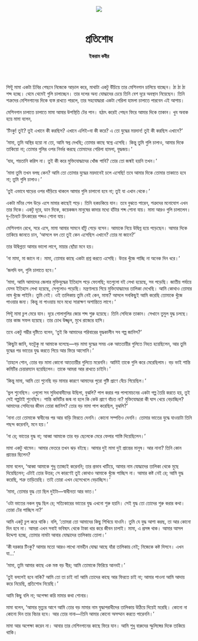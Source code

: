 <div align=center>
<img src=https://images.prothomalo.com/prothomalo-bangla%2F2022-09%2F5c292cc9-fc14-4150-9ac4-6c7601f4aece%2Fimg20220914_13310723.jpg?rect=0%2C0%2C1490%2C782&w=1200&ar=40%3A21&auto=format%2Ccompress&ogImage=true&mode=crop&overlay=&overlay_position=bottom&overlay_width_pct=1 />
<br><br>
<h1>প্রতিশোধ</h1> 
<h4>ইকরাম কবীর</h4>
<br><br>
</div>

পিন্টু মামা একটা ঢিবির পেছনে নিজেকে আড়াল করে, মাথাটা একটু উঁচিয়ে তার মেশিনগান চালিয়ে যাচ্ছেন। ঠা ঠা ঠা শব্দ হচ্ছে। থেমে থেমেই গুলি চালাচ্ছেন। তার দলের অন্য যোদ্ধাদের চেয়ে তিনি বেশ দূরে অবস্থান নিয়েছেন। তিনি শত্রুদের মেশিনগানের দিকে ব্যস্ত রাখতে পারলে, তার সহযোদ্ধারা একটা গেরিলা হামলা চালাতে পারবেন এই আশায়।

মেশিনগান চালাতে চালাতে মামা আমার উপস্থিতি টের পান। হঠাৎ করেই পেছন ফিরে আমার দিকে তাকান। খুব অবাক হয়ে মামা বলেন, 

‘টিংকু! তুই? তুই এখানে কী করছিস? এখানে এলিই–বা কী করে? এ তো যুদ্ধের ময়দান! তুই কী করছিস এখানে?’

‘মামা, তুমি অস্থির হয়ো না তো, আমি স্বপ্ন দেখছি; তোমার কাছে স্বপ্নে এসেছি। কিন্তু তুমি গুলি চালাও, আমার দিকে তাকিয়ো না; তোমার গুলির ওপর নির্ভর করছে তোমাদের গেরিলা হামলা, যুদ্ধজয়।’

‘যাহ, শয়তানি করিস না। তুই কী করে মুক্তিযোদ্ধাদের খোঁজ পাবি? তোর তো জন্মই হয়নি তখন।’

‘মামা তুমি তখন বলছ কেন? আমি তো তোমার যুদ্ধের ময়দানেই চলে এসেছি! তবে আমার দিকে তোমার তাকাতে হবে না; তুমি গুলি চালাও।’

‘তুই এভাবে ঘাড়ের ওপর দাঁড়িয়ে থাকলে আমার গুলি চালানো হবে না; তুই যা এখান থেকে।’

একটা মর্টার শেল উড়ে এসে মামার কাছেই পড়ে। তিনি হকচকিয়ে যান। তবে বুঝতে পারেন, শত্রুদের মনোযোগ এখন তার দিকে। একটু দূরে, ডান দিকে, কয়েকজন মানুষের কাদার মধ্যে হাঁটার শব্দ শোনা যায়। মামা আরও গুলি চালালেন। দু-তিনটে চিৎকারের শব্দও শোনা যায়।

মেশিনগান রেখে, সরে এসে, মামা আমার সামনে হাঁটু গেড়ে বসেন। আমাকে নিয়ে উদ্বিগ্ন হয়ে পড়েছেন। আমার দিকে তাকিয়ে জানতে চান, ‘আসলে বল তো তুই কেন এসেছিস এখানে? তোর মা জানে?’

তার উদ্বিগ্নতা আমার ভালো লাগে, মায়ার ছোঁয়া মনে হয়।

‘না মামা, মা জানে না। মামা, তোমার কাছে একটা প্রশ্ন করতে এসেছি। উত্তর খুঁজে পাচ্ছি না অনেক দিন ধরে।’

‘জলদি বল, গুলি চালাতে হবে।’

‘মামা, আমি আমাদের জেলার মুক্তিযুদ্ধের ইতিহাস পড়ে ফেলেছি; যতগুলো বই লেখা হয়েছে, সব পড়েছি। জাতীয় পর্যায়ে যেসব ইতিহাস লেখা হয়েছে, সেগুলোও পড়েছি। মন্ত্রণালয়ে গিয়ে মুক্তিযোদ্ধাদের তালিকা দেখেছি। আমি কোথাও তোমার নাম খুঁজে পাইনি। তুমি নেই। ওই তালিকায় তুমি নেই কেন, মামা? আসলে সবকিছুই আমি করেছি তোমাকে খুঁজে পাওয়ার জন্য। কিন্তু না পাওয়ায় মনে মধ্যে সারাক্ষণ অশান্তিতে লাগে।’

পিন্টু মামা চুপ মেরে যান। দূরে গোলাগুলির জোর শব্দ শুরু হয়েছে। তিনি সেদিকে তাকান। সেখানে তুমুল যুদ্ধ চলছে। তার কাজ সফল হয়েছে। তার চোখ উজ্জ্বল, মুখে রাজ্যের হাসি।

তবে একটু গম্ভীর দৃষ্টিতে বলেন, ‘তুই কি আমাদের পরিবারের যুদ্ধকালীন সব গল্প জানিস?’

‘কিছুটা জানি, যতটুকু মা আমাকে বলেছে—বড় মামা যুদ্ধের সময় এক আততায়ীর গুলিতে নিহত হয়েছিলেন, আর তুমি যুদ্ধের পর ভাতের যুদ্ধ করতে গিয়ে আর ফিরে আসোনি।’

‘তাহলে শোন, তোর বড় মামা কোনো আততায়ীর গুলিতে মরেননি। আমিই তাকে গুলি করে মেরেছিলাম। বড় ভাই শান্তি কমিটির চেয়ারম্যান হয়েছিলেন। তাকে আমরা আর রাখতে চাইনি।’

‘কিন্তু মামা, আমি তো শুনেছি বড় মামার কারণে আমাদের পুরো গুষ্টি প্রাণে বেঁচে গিয়েছিল।’

‘ভুল শুনেছিস। ওগুলো সব সুবিধাবাদীদের উছিলা, বুঝলি? পাপ করার পর পাপমোচনের একটা গল্প তৈরি করতে হয়, তুই সেই গল্পটাই শুনেছিস। শান্তি কমিটির জন্ম না হলে কি কেউ প্রাণে বাঁচত না? মুক্তিযোদ্ধারা কী ঘাস খেয়ে বেড়াচ্ছিল? আমাদের সেদিনের জীবন তোরা জানিস? তোর বড় মামা পাপ করেছিল, বুঝলি?’

‘নানা তো তোমাকে স্বাধীনের পর আর বাড়ি ফিরতে দেননি। কোনো সম্পত্তিও দেননি। তোমার ভাতের যুদ্ধে যাওয়াটা তিনি পছন্দ করেননি, মনে হয়।’

‘না রে; ভাতের যুদ্ধ না; আব্বা আমাকে তার বড় ছেলেকে মেরে ফেলার শাস্তি দিয়েছিলেন।’

মামা একটু থামেন। আমার ভেতরে তখন ঝড় বইছে। আমার দুই মামা দুই প্রান্তের মানুষ। আর নানা? তিনি কোন প্রান্তের ছিলেন?

মামা বলেন, ‘আব্বা আমাকে শুধু ত্যাজ্যই করেননি; তার প্রভাব খাটিয়ে, আমার নাম যোদ্ধাদের তালিকা থেকে মুছে দিয়েছিলেন; এটাই তোর উত্তর; সে কারণেই তুই কোথাও আমাকে খুঁজে পাচ্ছিস না। আমার কষ্ট নেই রে; আমি যুদ্ধ করেছি, শত্রু তাড়িয়েছি। তাই তোরা এখন হেসেখেলে বেড়াচ্ছিস।’

‘মামা, তোমার যুদ্ধ তো ছিল দুইটা—স্বাধীনতা আর ভাত।’

‘ওটা ভাতের নকল যুদ্ধ ছিল রে; সত্যিকারের ভাতের যুদ্ধ এখনো শুরু হয়নি। সেই যুদ্ধ তো তোদের শুরু করার কথা। তোরা টের পাচ্ছিস না?’

আমি একটু চুপ করে থাকি। বলি, ‘তোমরা তো আমাদের কিছু শিখিয়ে যাওনি। তুমি যে যুদ্ধ আশা করছ, তা আর কোনো দিন হবে না। আমরা এখন সবাই ভবিষ্যৎ থেকে টাকা ধার করে জীবন চালাই। মামা, এ প্রসঙ্গ থাক। আমার আসল উদ্দেশ্য হচ্ছে, তোমার নামটা আবার যোদ্ধাদের তালিকায় তোলা।’

‘কী দরকার টিংকু? আমার মতো আরও লাখো নামহীন যোদ্ধা আছে যাঁরা তালিকায় নেই; নিজেকে কষ্ট দিসনে। এখন যা…’

‘মামা, তুমি আমার কাছে এক মস্ত বড় বীর; আমি তোমাকে ফিরিয়ে আনবই।’

‘তুই বললেই হবে নাকি? আমি তো তা চাই না! আমি তোদের কাছে আর ফিরতে চাই না; আমার পাওনা আমি আদায় করে নিয়েছি, প্রতিশোধ নিয়েছি।’

আমি কিছু বলি না; অপেক্ষা করি মামার কথা শোনার।

মামা বলেন, ‘আমার মৃত্যুর আগে আমি তোর বড় মামার নাম যুদ্ধাপরাধীদের তালিকায় উঠিয়ে দিয়েই মরেছি। কোনো না কোনো দিন তার বিচার হবে। আর তোর নানা—তিনি আমার কোনো অসম্মান করতে পারেননি।’

মামা আর অপেক্ষা করেন না। আবার তার মেশিনগানের কাছে ফিরে যান। আমি শুধু বারুদের স্ফুলিঙ্গের দিকে তাকিয়ে থাকি।

